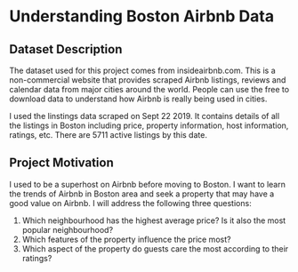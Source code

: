 # Understanding Boston Airbnb Data #

## Dataset Description  ##

The dataset used for this project comes from insideairbnb.com. This is a non-commercial website that provides scraped Airbnb listings, 
reviews and calendar data from major cities around the world. People can use the free to download data to understand how Airbnb is really 
being used in cities. 

I used the linstings data scraped on Sept 22 2019. It contains details of all the listings in Boston including price, property information,
host information, ratings, etc. There are 5711 active listings by this date.

## Project Motivation ##

I used to be a superhost on Airbnb before moving to Boston. I want to learn the trends of Airbnb in Boston area and seek a property that
may have a good value on Airbnb. I will address the following three questions:

1. Which neighbourhood has the highest average price? Is it also the most popular neighbourhood?
2. Which features of the property influence the price most?
3. Which aspect of the property do guests care the most according to their ratings?
